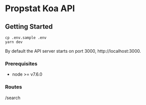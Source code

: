 # Propstat Koa API

## Getting Started

```
cp .env.sample .env
yarn dev
```

By default the API server starts on port 3000, http://localhost:3000.

### Prerequisites

* node >= v7.6.0

### Routes

/search
